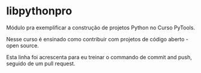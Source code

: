 # libpythonpro
Módulo pra exemplificar a construção de projetos Python no Curso PyTools.

Nesse curso é ensinado como contribuir com projetos de código aberto - open source. 

Esta linha foi acrescenta para eu treinar o commando de commit and push, seguido de um pull request.